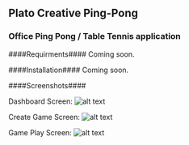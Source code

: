 ## Plato Creative Ping-Pong ##
### Office Ping Pong / Table Tennis application ###

####Requirments####
Coming soon.

####Installation####
Coming soon.

####Screenshots####

Dashboard Screen:
![alt text](http://i.imgur.com/ZeDe2nz.png "Dashboard Screen")

Create Game Screen:
![alt text](http://i.imgur.com/rlq26lZ.png "Create Game Screen")

Game Play Screen:
![alt text](http://i.imgur.com/MQl9hNn.png "Game Play Screen")
